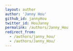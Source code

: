 ```yaml
---
layout: author
author: 'Janny Hou'
github_id: jannyHou
twitter_id: HouJanny
permalink: /authors/Janny_Hou
redirect_from:
  - /authors/janny_hou/
  - /authors/Janny_Hou/
---
```

